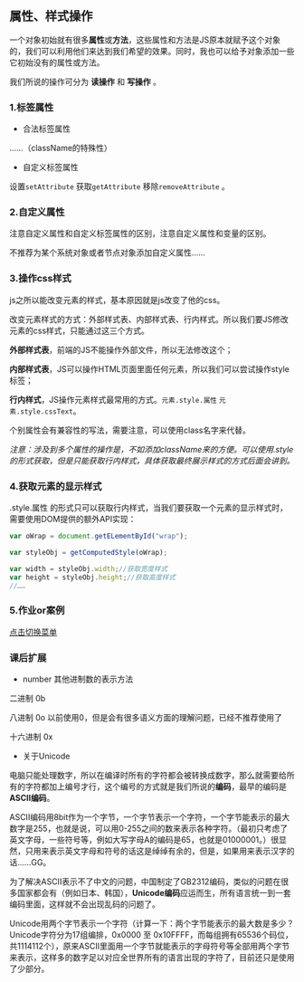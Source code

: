 ## 属性、样式操作

一个对象初始就有很多**属性**或**方法**，这些属性和方法是JS原本就赋予这个对象的，我们可以利用他们来达到我们希望的效果。同时，我也可以给予对象添加一些它初始没有的属性或方法。

我们所说的操作可分为 **读操作** 和 **写操作** 。

### 1.标签属性

- 合法标签属性

……（className的特殊性）

- 自定义标签属性

设置`setAttribute` 获取`getAttribute` 移除`removeAttribute` 。

### 2.自定义属性

注意自定义属性和自定义标签属性的区别，注意自定义属性和变量的区别。

不推荐为某个系统对象或者节点对象添加自定义属性……

### 3.操作css样式

js之所以能改变元素的样式，基本原因就是js改变了他的css。

改变元素样式的方式：外部样式表、内部样式表、行内样式。所以我们要JS修改元素的css样式，只能通过这三个方式。

**外部样式表**，前端的JS不能操作外部文件，所以无法修改这个；

**内部样式表**，JS可以操作HTML页面里面任何元素，所以我们可以尝试操作style标签；

**行内样式**，JS操作元素样式最常用的方式。`元素.style.属性` `元素.style.cssText`。

个别属性会有兼容性的写法，需要注意，可以使用class名字来代替。

*注意：涉及到多个属性的操作是，不如添加className来的方便。可以使用.style的形式获取，但是只能获取行内样式，具体获取最终展示样式的方式后面会讲到。*

### 4.获取元素的显示样式

.style.属性  的形式只可以获取行内样式，当我们要获取一个元素的显示样式时，需要使用DOM提供的额外API实现：

```js
var oWrap = document.getELementById("wrap");

var styleObj = getComputedStyle(oWrap);

var width = styleObj.width;//获取宽度样式
var height = styleObj.height;//获取高度样式
//……
```

### 5.作业or案例

[点击切换菜单](https://afeifeifei.github.io/class-demo/js-demo/2-03-02/%E8%8F%9C%E5%8D%95.html)

### 课后扩展

- number 其他进制数的表示方法

二进制 0b

八进制 0o   以前使用0，但是会有很多语义方面的理解问题，已经不推荐使用了

十六进制 0x

- 关于Unicode

电脑只能处理数字，所以在编译时所有的字符都会被转换成数字，那么就需要给所有的字符都加上编号才行，这个编号的方式就是我们所说的**编码**，最早的编码是**ASCII编码**。

ASCII编码用8bit作为一个字节，一个字节表示一个字符，一个字节能表示的最大数字是255，也就是说，可以用0-255之间的数来表示各种字符。（最初只考虑了英文字母，一些符号等，例如大写字母A的编码是65，也就是01000001。）很显然，只用来表示英文字母和符号的话这是绰绰有余的，但是，如果用来表示汉字的话……GG。

为了解决ASCII表示不了中文的问题，中国制定了GB2312编码，类似的问题在很多国家都会有（例如日本、韩国），**Unicode编码**应运而生，所有语言统一到一套编码里面，这样就不会出现乱码的问题了。

Unicode用两个字节表示一个字符（计算一下：两个字节能表示的最大数是多少？Unicode字符分为17组编排，0x0000 至 0x10FFFF，而每组拥有65536个码位，共1114112个），原来ASCII里面用一个字节就能表示的字母符号等全部用两个字节来表示，这样多的数字足以对应全世界所有的语言出现的字符了，目前还只是使用了少部分。

